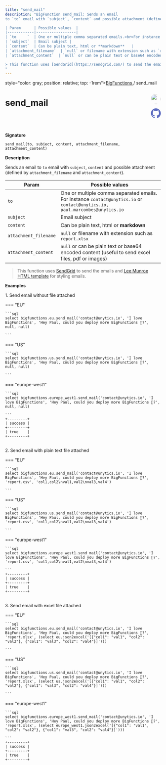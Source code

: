 ```yaml
---
title: "send_mail"
description: "BigFunction send_mail: Sends an email
to `to` email with `subject`, `content` and possible attachment (defined by `attachment_filename` and `attachment_content`).

| Param      | Possible values  |
|------------|------------------|
| `to     `  | One or multiple comma separated emails.<br>For instance `contact@unytics.io` or `contact@unytics.io, paul.marcombes@unytics.io`   |
| `subject`  | Email subject |
| `content`  | Can be plain text, html or **markdown**   |
| `attachment_filename`  | `null` or filename with extension such as `report.xlsx`  |
| `attachment_content`  | `null` or can be plain text or base64 encoded content (useful to send excel files, pdf or images)  |

> This function uses [SendGrid](https://sendgrid.com/) to send the emails and [Lee Munroe HTML template](https://github.com/leemunroe/responsive-html-email-template) for styling emails.
"
---
```


<span>style="color: gray; position: relative; top: -1rem"><a href="..">BigFunctions </a> / send_mail</span>

# send_mail


<div style="position: relative; top: -4rem; margin-bottom:  -2rem; text-align: right; z-index: 9999;">
  
  <a href="https://www.linkedin.com/in/guillaume-pivette/" title="Author: Guillaume Pivette from Neoxia" target="_blank">
    <img src="https://cdn-images-1.medium.com/v2/resize:fit:92/1*jHdQzX82eU5lyjBYp63NqQ@2x.png" width="32" style=" border-radius: 50% !important">
  </a>
  
  <a href="send_mail.yaml" title="Edit on GitHub" target="_blank"><svg xmlns="http://www.w3.org/2000/svg" width="32" height="32" viewBox="0 0 24 24"><path fill="#5d6cc0" d="M12 0c-6.626 0-12 5.373-12 12 0 5.302 3.438 9.8 8.207 11.387.599.111.793-.261.793-.577v-2.234c-3.338.726-4.033-1.416-4.033-1.416-.546-1.387-1.333-1.756-1.333-1.756-1.089-.745.083-.729.083-.729 1.205.084 1.839 1.237 1.839 1.237 1.07 1.834 2.807 1.304 3.492.997.107-.775.418-1.305.762-1.604-2.665-.305-5.467-1.334-5.467-5.931 0-1.311.469-2.381 1.236-3.221-.124-.303-.535-1.524.117-3.176 0 0 1.008-.322 3.301 1.23.957-.266 1.983-.399 3.003-.404 1.02.005 2.047.138 3.006.404 2.291-1.552 3.297-1.23 3.297-1.23.653 1.653.242 2.874.118 3.176.77.84 1.235 1.911 1.235 3.221 0 4.609-2.807 5.624-5.479 5.921.43.372.823 1.102.823 2.222v3.293c0 .319.192.694.801.576 4.765-1.589 8.199-6.086 8.199-11.386 0-6.627-5.373-12-12-12z"/></svg></a>
</div>



**Signature** 
```
send_mail(to, subject, content, attachment_filename, attachment_content)
```

**Description**

Sends an email
to `to` email with `subject`, `content` and possible attachment (defined by `attachment_filename` and `attachment_content`).

| Param      | Possible values  |
|------------|------------------|
| `to     `  | One or multiple comma separated emails.<br>For instance `contact@unytics.io` or `contact@unytics.io, paul.marcombes@unytics.io`   |
| `subject`  | Email subject |
| `content`  | Can be plain text, html or **markdown**   |
| `attachment_filename`  | `null` or filename with extension such as `report.xlsx`  |
| `attachment_content`  | `null` or can be plain text or base64 encoded content (useful to send excel files, pdf or images)  |

> This function uses [SendGrid](https://sendgrid.com/) to send the emails and [Lee Munroe HTML template](https://github.com/leemunroe/responsive-html-email-template) for styling emails.






**Examples**



<span style="color: var(--md-typeset-a-color);">1. Send email without file attached</span>









=== "EU"

    ```sql
    select bigfunctions.eu.send_mail('contact@unytics.io', 'I love BigFunctions', 'Hey Paul, could you deploy more BigFunctions 🙏?', null, null)
    
    ```




=== "US"

    ```sql
    select bigfunctions.us.send_mail('contact@unytics.io', 'I love BigFunctions', 'Hey Paul, could you deploy more BigFunctions 🙏?', null, null)
    
    ```




=== "europe-west1"

    ```sql
    select bigfunctions.europe_west1.send_mail('contact@unytics.io', 'I love BigFunctions', 'Hey Paul, could you deploy more BigFunctions 🙏?', null, null)
    
    ```









<pre style="margin-top: -1rem;">
<code style="padding-top: 0px; padding-bottom: 0px;">+---------+
| success |
+---------+
| true    |
+---------+
</code>
</pre>









<span style="color: var(--md-typeset-a-color);">2. Send email with plain text file attached</span>









=== "EU"

    ```sql
    select bigfunctions.eu.send_mail('contact@unytics.io', 'I love BigFunctions', 'Hey Paul, could you deploy more BigFunctions 🙏?', 'report.csv', 'col1,col2\nval1,val2\nval3,val4')
    
    ```




=== "US"

    ```sql
    select bigfunctions.us.send_mail('contact@unytics.io', 'I love BigFunctions', 'Hey Paul, could you deploy more BigFunctions 🙏?', 'report.csv', 'col1,col2\nval1,val2\nval3,val4')
    
    ```




=== "europe-west1"

    ```sql
    select bigfunctions.europe_west1.send_mail('contact@unytics.io', 'I love BigFunctions', 'Hey Paul, could you deploy more BigFunctions 🙏?', 'report.csv', 'col1,col2\nval1,val2\nval3,val4')
    
    ```









<pre style="margin-top: -1rem;">
<code style="padding-top: 0px; padding-bottom: 0px;">+---------+
| success |
+---------+
| true    |
+---------+
</code>
</pre>









<span style="color: var(--md-typeset-a-color);">3. Send email with excel file attached</span>









=== "EU"

    ```sql
    select bigfunctions.eu.send_mail('contact@unytics.io', 'I love BigFunctions', 'Hey Paul, could you deploy more BigFunctions 🙏?', 'report.xlsx', (select eu.json2excel('[{"col1": "val1", "col2": "val2"}, {"col1": "val3", "col2": "val4"}]')))
    
    ```




=== "US"

    ```sql
    select bigfunctions.us.send_mail('contact@unytics.io', 'I love BigFunctions', 'Hey Paul, could you deploy more BigFunctions 🙏?', 'report.xlsx', (select us.json2excel('[{"col1": "val1", "col2": "val2"}, {"col1": "val3", "col2": "val4"}]')))
    
    ```




=== "europe-west1"

    ```sql
    select bigfunctions.europe_west1.send_mail('contact@unytics.io', 'I love BigFunctions', 'Hey Paul, could you deploy more BigFunctions 🙏?', 'report.xlsx', (select europe_west1.json2excel('[{"col1": "val1", "col2": "val2"}, {"col1": "val3", "col2": "val4"}]')))
    
    ```









<pre style="margin-top: -1rem;">
<code style="padding-top: 0px; padding-bottom: 0px;">+---------+
| success |
+---------+
| true    |
+---------+
</code>
</pre>









